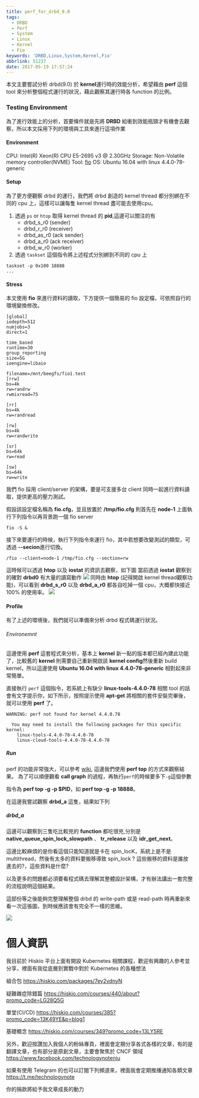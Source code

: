 ```yaml
---
title: perf_for_drbd_9.0
tags:
  - DRBD
  - Perf
  - System
  - Linux
  - Kernel
  - Fio
keywords: 'DRBD,Linux,System,Kernel,Fio'
abbrlink: 51237
date: 2017-05-19 17:57:24
---
```


本文主要嘗試分析 drbd(9.0) 於 **kernel**運行時的效能分析，希望藉由 **perf** 這個 tool 來分析整個程式運行的狀況，藉此觀察其運行時各 function 的比例。

### Testing Environment
為了進行效能上的分析，首要條件就是先將 **DRBD** 給衝到效能瓶頸才有機會去觀察，所以本文採用下列的環境與工具來進行這項作業

<!--more-->

#### Environment
CPU: Intel(R) Xeon(R) CPU E5-2695 v3 @ 2.30GHz
Storage: Non-Volatile memory controller(NVME)
Tool: [fio](https://github.com/axboe/fio)
OS: Ubuntu 16.04 with linux 4.4.0-78-generic

#### Setup
為了更方便觀察 drbd 的運行，我們將 drbd 創造的 kernel thread 都分別綁在不同的 cpu 上，這樣可以讓每隻 kernel thread 盡可能去使用cpu。

1. 透過 `ps` or `htop` 取得 kernel thread 的 **pid**,這邊可以關注的有
    - drbd_s_r0 (sender)
    - drbd_r_r0 (receiver)
    - drbd_as_r0 (ack sender)
    - drbd_a_r0 (ack receiver)
    - drbd_w_r0 (worker)
2. 透過 `taskset` 這個指令將上述程式分別綁到不同的 cpu 上
```
taskset -p 0x100 18888
...
```

#### Stress
本文使用 **fio** 來進行資料的讀取，下方提供一個簡易的 fio 設定檔，可依照自行的環境變換修改。

``` config
[global]
iodepth=512
numjobs=3
direct=1

time_based
runtime=30
group_reporting
size=5G
ioengine=libaio

filename=/mnt/beegfs/fio1.test
[rrw]
bs=4k
rw=randrw
rwmixread=75

[rr]
bs=4k
rw=randread

[rw]
bs=4k
rw=randwrite

[sr]
bs=64k
rw=read

[sw]
bs=64k
rw=write
```

我們 fio 採用 client/server 的架構，要是可支援多台 client 同時一起進行資料讀取，提供更高的壓力測試。

假設該設定檔名稱為 **fio.cfg**，並且放置於 **/tmp/fio.cfg**
則首先在 **node-1** 上面執行下列指令以再背景跑一個 fio server
```
fio -S &
```
接下來要運行的時候，執行下列指令來運行 fio，其中若想要改變測試的類型，可透過 **--secion**進行切換。

```
/fio --client=node-1 /tmp/fio.cfg --section=rw

```
這時候可以透過 **htop** 以及 **iostat** 的資訊去觀察，如下圖
當前透過 **iostat** 觀察到的確對 **drbd0** 有大量的讀寫動作
![](http://i.imgur.com/C7EKH2f.jpg)
同時由 **htop** (記得開啟 kernel thread觀察功能)，可以看到 **drbd_s_r0** 以及 **drbd_a_r0** 都各自吃掉一個 cpu，大概都快接近 100% 的使用率。
![](http://i.imgur.com/neMXdHE.jpg)

#### Profile
有了上述的環境後，我們就可以準備來分析 drbd 程式碼運行狀況。

###### Environemnt
這邊使用 **perf** 這套程式來分析，基本上 **kernel** 新一點的版本都已經內建此功能了，比較舊的 **kernel** 則需要自己重新開啟該 **kernel config**然後重新 build kernel，所以這邊使用 **Ubuntu 16.04 with linux 4.4.0-78-generic** 相對起來非常簡單。

直接執行 `perf` 這個指令，若系統上有缺少 **linux-tools-4.4.0-78** 相關 tool 的話會有文字提示你，如下所示，按照提示使用 **apt-get** 將相關的套件安裝完畢後，就可以使用 **perf** 了。
```
WARNING: perf not found for kernel 4.4.0.78

  You may need to install the following packages for this specific kernel:
    linux-tools-4.4.0-78-4.4.0-78
    linux-cloud-tools-4.4.0-78-4.4.0-78
```

##### Run
perf 的功能非常強大，可以參考 [wiki](https://perf.wiki.kernel.org/index.php/Tutorial), 這邊我們使用 **perf top** 的方式來觀察結果。
為了可以順便觀看 **call graph** 的過程，再執行`perf`的時候要多下`-g`這個參數

指令為 **perf top -g -p $PID**，如 **perf top -g -p 18888**。

在這邊我嘗試觀察 **drbd_a** 這隻，結果如下列

##### drbd_a
這邊可以觀察到三隻吃比較兇的 **function** 都吃很兇,分別是 **native_queue_spin_lock_slowpath** 、 **tr_release** 以及 **idr_get_next**。

這邊比較麻煩的是你看這個只能知道就是卡在 spin_locK，系統上是不是 multithread，然後有太多的資料要搬移導致 spin_lock ? 這些搬移的資料是誰放進去的?，這些資料是什麼?

以及更多的問題都必須要看程式碼去理解其整體設計架構，才有辦法講出一套完整的流程說明這個結果。

這部份等之後能夠完整理解整個 drbd 的 write-path 或是 read-path 時再重新來看一次這張圖，到時候應該會有完全不一樣的思維。

![](http://i.imgur.com/Bi1ZKqn.jpg)

# 個人資訊
我目前於 Hiskio 平台上面有開設 Kubernetes 相關課程，歡迎有興趣的人參考並分享，裡面有我從底層到實戰中對於 Kubernetes 的各種想法

組合包
https://hiskio.com/packages/7ey2vdnyN

疑難雜症除錯篇
https://hiskio.com/courses/440/about?promo_code=LG28Q5G

單堂(CI/CD)
https://hiskio.com/courses/385?promo_code=13K49YE&p=blog1

基礎概念
https://hiskio.com/courses/349?promo_code=13LY5RE

另外，歡迎按讚加入我個人的粉絲專頁，裡面會定期分享各式各樣的文章，有的是翻譯文章，也有部分是原創文章，主要會聚焦於 CNCF 領域
https://www.facebook.com/technologynoteniu

如果有使用 Telegram 的也可以訂閱下列頻道來，裡面我會定期推播通知各類文章
https://t.me/technologynote

你的捐款將給予我文章成長的動力
<script type="text/javascript" src="https://cdnjs.buymeacoffee.com/1.0.0/button.prod.min.js" data-name="bmc-button" data-slug="hwchiu" data-color="#000000" data-emoji=""  data-font="Cookie" data-text="Buy me a coffee" data-outline-color="#fff" data-font-color="#fff" data-coffee-color="#fd0" ></script>
